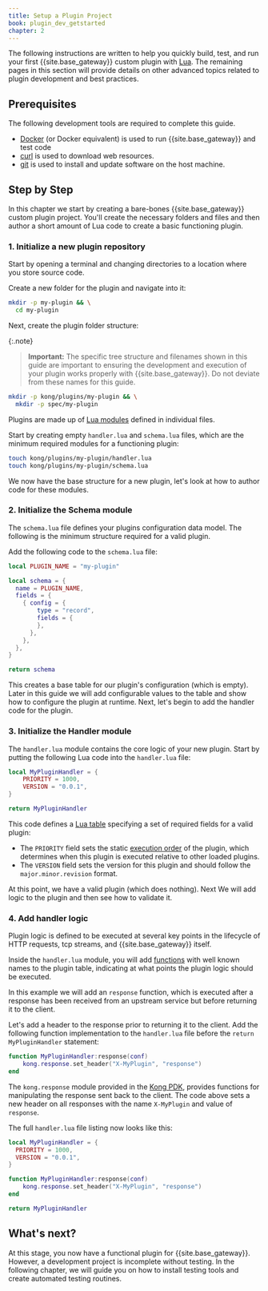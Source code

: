 ```yaml
---
title: Setup a Plugin Project
book: plugin_dev_getstarted
chapter: 2
---
```


The following instructions are written to help you quickly build, test, and run your first 
{{site.base_gateway}} custom plugin with [Lua](http://www.lua.org/). The remaining pages in 
this section will provide details on other advanced topics related to 
plugin development and best practices.

## Prerequisites

The following development tools are required to complete this guide. 

* [Docker](https://docs.docker.com/get-docker/) (or Docker equivalent) is used to run {{site.base_gateway}} and test code
* [curl](https://curl.se/) is used to download web resources. 
* [git](https://git-scm.com/book/en/v2/Getting-Started-Installing-Git) is used to install and update software on the host machine.

## Step by Step

In this chapter we start by creating a bare-bones {{site.base_gateway}} custom plugin project. You'll
create the necessary folders and files and then author a short amount of Lua code to create a 
basic functioning plugin.

### 1. Initialize a new plugin repository

Start by opening a terminal and changing directories to a location where you store source code. 

Create a new folder for the plugin and navigate into it:

```sh
mkdir -p my-plugin && \
  cd my-plugin
```

Next, create the plugin folder structure:

{:.note}
> **Important:** The specific tree structure and filenames shown in this guide are important to ensuring 
> the development and execution of your plugin works properly with {{site.base_gateway}}. Do not
> deviate from these names for this guide.

```sh
mkdir -p kong/plugins/my-plugin && \
  mkdir -p spec/my-plugin
```

Plugins are made up of [Lua modules](http://www.lua.org/manual/5.1/manual.html#5.3) defined in 
individual files. 

Start by creating empty `handler.lua` and `schema.lua` files, which are the minimum required modules
for a functioning plugin:

```sh
touch kong/plugins/my-plugin/handler.lua
touch kong/plugins/my-plugin/schema.lua
```

We now have the base structure for a new plugin, let's look at how to author code for these modules.

### 2. Initialize the Schema module

 The `schema.lua` file defines your plugins configuration data model. The following is the minimum structure 
 required for a valid plugin.

 Add the following code to the `schema.lua` file:

 ```lua
 local PLUGIN_NAME = "my-plugin"

 local schema = {
   name = PLUGIN_NAME,
   fields = {
     { config = {
         type = "record",
         fields = {
         },
       },
     },
   },
 }
 
 return schema
 ```
 
 This creates a base table for our plugin's configuration (which is empty).  Later in this guide we will add 
 configurable values to the table and show how to configure the plugin at runtime. Next, let's begin to 
 add the handler code for the plugin.

### 3. Initialize the Handler module

 The `handler.lua` module contains the core logic of your new plugin.
 Start by putting the following Lua code into the `handler.lua` file:

 ```lua
 local MyPluginHandler = {
     PRIORITY = 1000,
     VERSION = "0.0.1",
 }

 return MyPluginHandler
 ```

 This code defines a [Lua table](https://www.lua.org/pil/2.5.html) specifying a set of required 
 fields for a valid plugin:

 * The `PRIORITY` field sets the static 
 [execution order](/gateway/{{page.release}}/plugin-development/custom-logic/#plugins-execution-order) 
 of the plugin, which determines when this plugin is executed relative to other loaded plugins.
 * The `VERSION` field sets the version for this plugin and should follow the `major.minor.revision` format.
 
 At this point, we have a valid plugin (which does nothing). Next We will add logic to the plugin
 and then see how to validate it.

### 4. Add handler logic

Plugin logic is defined to be executed at several key points in the lifecycle of
HTTP requests, tcp streams, and {{site.base_gateway}} itself.

Inside the `handler.lua` module, you will add 
[functions](/gateway/{{page.release}}/plugin-development/custom-logic/#available-contexts)
with well known names to the plugin table, indicating at what points the plugin logic should 
be executed. 

In this example we will add an `response` function, which is executed after a response has been
received from an upstream service but before returning it to the client. 

Let's add a header to the response prior to returning it to the client. Add the following 
function implementation to the `handler.lua` file before the `return MyPluginHandler` statement:

```lua
function MyPluginHandler:response(conf)
    kong.response.set_header("X-MyPlugin", "response")
end
```

The `kong.response` module provided in the 
[Kong PDK](/gateway/{{page.release}}/plugin-development/pdk/), provides
functions for manipulating the response sent back to the client. The code above sets 
a new header on all responses with the name `X-MyPlugin` and value of `response`. 

The full `handler.lua` file listing now looks like this:

```lua
local MyPluginHandler = {
  PRIORITY = 1000,
  VERSION = "0.0.1",
}

function MyPluginHandler:response(conf)
    kong.response.set_header("X-MyPlugin", "response")
end

return MyPluginHandler
```

## What's next?

At this stage, you now have a functional plugin for {{site.base_gateway}}. 
However, a development project is incomplete without testing. In the following chapter, 
we will guide you on how to install testing tools and create automated testing routines.
